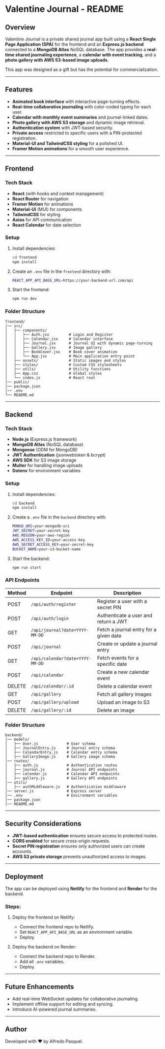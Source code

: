 # Valentine Journal - README

## Overview
Valentine Journal is a private shared journal app built using a **React Single Page Application (SPA)** for the frontend and an **Express.js backend** connected to a **MongoDB Atlas** NoSQL database. The app provides a **real-time shared journaling experience**, a **calendar with event tracking**, and a **photo gallery with AWS S3-based image uploads**.

This app was designed as a gift but has the potential for commercialization.

---

## Features
- **Animated book interface** with interactive page-turning effects.
- **Real-time collaborative journaling** with color-coded typing for each user.
- **Calendar with monthly event summaries** and journal-linked dates.
- **Photo gallery with AWS S3 storage** and dynamic image retrieval.
- **Authentication system** with JWT-based security.
- **Private access** restricted to specific users with a PIN-protected registration.
- **Material-UI and TailwindCSS styling** for a polished UI.
- **Framer Motion animations** for a smooth user experience.

---

## Frontend
### Tech Stack
- **React** (with hooks and context management)
- **React Router** for navigation
- **Framer Motion** for animations
- **Material-UI** (MUI) for components
- **TailwindCSS** for styling
- **Axios** for API communication
- **React Calendar** for date selection

### Setup
1. Install dependencies:
   ```sh
   cd frontend
   npm install
   ```
2. Create an `.env` file in the `frontend` directory with:
   ```sh
   REACT_APP_API_BASE_URL=https://your-backend-url.com/api
   ```
3. Start the frontend:
   ```sh
   npm run dev
   ```

### Folder Structure
```
frontend/
│── src/
│   ├── components/
│   │   ├── Auth.jsx         # Login and Register
│   │   ├── Calendar.jsx     # Calendar interface
│   │   ├── Journal.jsx      # Journal UI with dynamic page-turning
│   │   ├── Gallery.jsx      # Image gallery
│   │   ├── BookCover.jsx    # Book cover animation
│   │   └── App.jsx          # Main application entry point
│   ├── assets/              # Static images and styles
│   ├── styles/              # Custom CSS stylesheets
│   ├── utils/               # Utility functions
│   ├── App.css              # Global styles
│   └── index.js             # React root
│── public/
│── package.json
│── .env
└── README.md
```

---

## Backend
### Tech Stack
- **Node.js** (Express.js framework)
- **MongoDB Atlas** (NoSQL database)
- **Mongoose** (ODM for MongoDB)
- **JWT Authentication** (jsonwebtoken & bcrypt)
- **AWS SDK** for S3 image storage
- **Multer** for handling image uploads
- **Dotenv** for environment variables

### Setup
1. Install dependencies:
   ```sh
   cd backend
   npm install
   ```
2. Create a `.env` file in the `backend` directory with:
   ```sh
   MONGO_URI=your-mongodb-uri
   JWT_SECRET=your-secret-key
   AWS_REGION=your-aws-region
   AWS_ACCESS_KEY_ID=your-access-key
   AWS_SECRET_ACCESS_KEY=your-secret-key
   BUCKET_NAME=your-s3-bucket-name
   ```
3. Start the backend:
   ```sh
   npm run start
   ```

### API Endpoints
| Method | Endpoint | Description |
|--------|---------|-------------|
| POST | `/api/auth/register` | Register a user with a secret PIN |
| POST | `/api/auth/login` | Authenticate a user and return a JWT |
| GET | `/api/journal?date=YYYY-MM-DD` | Fetch a journal entry for a given date |
| POST | `/api/journal` | Create or update a journal entry |
| GET | `/api/calendar?date=YYYY-MM-DD` | Fetch events for a specific date |
| POST | `/api/calendar` | Create a new calendar event |
| DELETE | `/api/calendar/:id` | Delete a calendar event |
| GET | `/api/gallery` | Fetch all gallery images |
| POST | `/api/gallery/upload` | Upload an image to S3 |
| DELETE | `/api/gallery/:id` | Delete an image |

### Folder Structure
```
backend/
│── models/
│   ├── User.js             # User schema
│   ├── JournalEntry.js     # Journal entry schema
│   ├── CalendarEntry.js    # Calendar entry schema
│   ├── GalleryImage.js     # Gallery image schema
│── routes/
│   ├── auth.js             # Authentication routes
│   ├── journal.js          # Journal API endpoints
│   ├── calendar.js         # Calendar API endpoints
│   ├── gallery.js          # Gallery API endpoints
│── utils/
│   ├── authMiddleware.js   # Authentication middleware
│── server.js               # Express server
│── .env                    # Environment variables
│── package.json
│── README.md
```

---

## Security Considerations
- **JWT-based authentication** ensures secure access to protected routes.
- **CORS enabled** for secure cross-origin requests.
- **Secret PIN registration** ensures only authorized users can create accounts.
- **AWS S3 private storage** prevents unauthorized access to images.

---

## Deployment
The app can be deployed using **Netlify** for the frontend and **Render** for the backend.

### Steps:
1. Deploy the frontend on Netlify:
   - Connect the frontend repo to Netlify.
   - Set `REACT_APP_API_BASE_URL` as an environment variable.
   - Deploy.

2. Deploy the backend on Render:
   - Connect the backend repo to Render.
   - Add all `.env` variables.
   - Deploy.

---

## Future Enhancements
- Add real-time WebSocket updates for collaborative journaling.
- Implement offline support for editing and syncing.
- Introduce AI-powered journal summaries.

---

## Author
Developed with ❤️ by Alfredo Pasquel.

